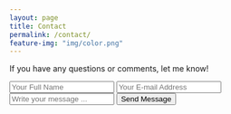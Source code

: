 ```yaml
---
layout: page
title: Contact
permalink: /contact/
feature-img: "img/color.png"
---
```


If you have any questions or comments, let me know!

<form action="https://getsimpleform.com/messages?form_api_token=993578f38910db639ecea64920916e4f" method="post">
  <!-- the redirect_to is optional, the form will redirect to the referrer on submission -->
  <input type='hidden' name='redirect_to' value='http://stephaniedunning.github.io/thank-you/' />
  <input type='text' name='name' placeholder='Your Full Name' />
  <input type='email' name='email' placeholder='Your E-mail Address' />
  <input type='text' placeholder='Write your message ...'/>
  <input type='submit' value='Send Message' />
</form>
